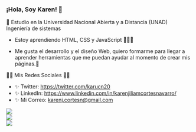 ### ¡Hola, Soy Karen! 👋


💖 Estudio en la Universidad Nacional Abierta y a Distancia (UNAD) Ingeniería de sistemas



* Estoy aprendiendo HTML, CSS y JavaScript 💖💖💖

* Me gusta el desarrollo y el diseño Web, quiero formarme para llegar a aprender herramientas que me puedan ayudar al momento de crear mis páginas.🙈


💚💚 Mis Redes Sociales 💚💚
* ✨ Twitter: https://twitter.com/karucn20
* ✨ LinkedIn: https://www.linkedin.com/in/karenjiliamcortesnavarro/
* ✨ Mi Correo: karenj.cortesn@gmail.com


![](https://github-readme-stats.vercel.app/api?username=Karu-Cortes&theme=dark&hide_border=false&include_all_commits=false&count_private=false)<br/>
![](https://github-readme-streak-stats.herokuapp.com/?user=Karu-Cortes&theme=dark&hide_border=false)<br/>
![](https://github-readme-stats.vercel.app/api/top-langs/?username=Karu-Cortes&theme=dark&hide_border=false&include_all_commits=false&count_private=false&layout=compact)


